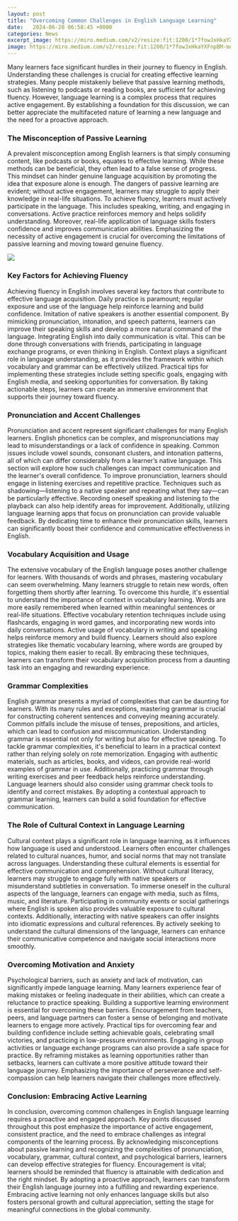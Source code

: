 ```yaml
---
layout: post
title: "Overcoming Common Challenges in English Language Learning"
date:   2024-06-28 06:58:45 +0000
categories: News
excerpt_image: https://miro.medium.com/v2/resize:fit:1200/1*7fowJxHkaYXFnpBM-mAN2g.png
image: https://miro.medium.com/v2/resize:fit:1200/1*7fowJxHkaYXFnpBM-mAN2g.png
---
```


Many learners face significant hurdles in their journey to fluency in English. Understanding these challenges is crucial for creating effective learning strategies. Many people mistakenly believe that passive learning methods, such as listening to podcasts or reading books, are sufficient for achieving fluency. However, language learning is a complex process that requires active engagement. By establishing a foundation for this discussion, we can better appreciate the multifaceted nature of learning a new language and the need for a proactive approach.
### The Misconception of Passive Learning
A prevalent misconception among English learners is that simply consuming content, like podcasts or books, equates to effective learning. While these methods can be beneficial, they often lead to a false sense of progress. This mindset can hinder genuine language acquisition by promoting the idea that exposure alone is enough. The dangers of passive learning are evident; without active engagement, learners may struggle to apply their knowledge in real-life situations.
To achieve fluency, learners must actively participate in the language. This includes speaking, writing, and engaging in conversations. Active practice reinforces memory and helps solidify understanding. Moreover, real-life application of language skills fosters confidence and improves communication abilities. Emphasizing the necessity of active engagement is crucial for overcoming the limitations of passive learning and moving toward genuine fluency.

![](https://miro.medium.com/v2/resize:fit:1200/1*7fowJxHkaYXFnpBM-mAN2g.png)
### Key Factors for Achieving Fluency
Achieving fluency in English involves several key factors that contribute to effective language acquisition. Daily practice is paramount; regular exposure and use of the language help reinforce learning and build confidence. Imitation of native speakers is another essential component. By mimicking pronunciation, intonation, and speech patterns, learners can improve their speaking skills and develop a more natural command of the language.
Integrating English into daily communication is vital. This can be done through conversations with friends, participating in language exchange programs, or even thinking in English. Context plays a significant role in language understanding, as it provides the framework within which vocabulary and grammar can be effectively utilized. Practical tips for implementing these strategies include setting specific goals, engaging with English media, and seeking opportunities for conversation. By taking actionable steps, learners can create an immersive environment that supports their journey toward fluency.
### Pronunciation and Accent Challenges
Pronunciation and accent represent significant challenges for many English learners. English phonetics can be complex, and mispronunciations may lead to misunderstandings or a lack of confidence in speaking. Common issues include vowel sounds, consonant clusters, and intonation patterns, all of which can differ considerably from a learner’s native language. This section will explore how such challenges can impact communication and the learner's overall confidence.
To improve pronunciation, learners should engage in listening exercises and repetitive practice. Techniques such as shadowing—listening to a native speaker and repeating what they say—can be particularly effective. Recording oneself speaking and listening to the playback can also help identify areas for improvement. Additionally, utilizing language learning apps that focus on pronunciation can provide valuable feedback. By dedicating time to enhance their pronunciation skills, learners can significantly boost their confidence and communicative effectiveness in English.
### Vocabulary Acquisition and Usage
The extensive vocabulary of the English language poses another challenge for learners. With thousands of words and phrases, mastering vocabulary can seem overwhelming. Many learners struggle to retain new words, often forgetting them shortly after learning. To overcome this hurdle, it's essential to understand the importance of context in vocabulary learning. Words are more easily remembered when learned within meaningful sentences or real-life situations.
Effective vocabulary retention techniques include using flashcards, engaging in word games, and incorporating new words into daily conversations. Active usage of vocabulary in writing and speaking helps reinforce memory and build fluency. Learners should also explore strategies like thematic vocabulary learning, where words are grouped by topics, making them easier to recall. By embracing these techniques, learners can transform their vocabulary acquisition process from a daunting task into an engaging and rewarding experience.
### Grammar Complexities
English grammar presents a myriad of complexities that can be daunting for learners. With its many rules and exceptions, mastering grammar is crucial for constructing coherent sentences and conveying meaning accurately. Common pitfalls include the misuse of tenses, prepositions, and articles, which can lead to confusion and miscommunication. Understanding grammar is essential not only for writing but also for effective speaking.
To tackle grammar complexities, it's beneficial to learn in a practical context rather than relying solely on rote memorization. Engaging with authentic materials, such as articles, books, and videos, can provide real-world examples of grammar in use. Additionally, practicing grammar through writing exercises and peer feedback helps reinforce understanding. Language learners should also consider using grammar check tools to identify and correct mistakes. By adopting a contextual approach to grammar learning, learners can build a solid foundation for effective communication.
### The Role of Cultural Context in Language Learning
Cultural context plays a significant role in language learning, as it influences how language is used and understood. Learners often encounter challenges related to cultural nuances, humor, and social norms that may not translate across languages. Understanding these cultural elements is essential for effective communication and comprehension. Without cultural literacy, learners may struggle to engage fully with native speakers or misunderstand subtleties in conversation.
To immerse oneself in the cultural aspects of the language, learners can engage with media, such as films, music, and literature. Participating in community events or social gatherings where English is spoken also provides valuable exposure to cultural contexts. Additionally, interacting with native speakers can offer insights into idiomatic expressions and cultural references. By actively seeking to understand the cultural dimensions of the language, learners can enhance their communicative competence and navigate social interactions more smoothly.
### Overcoming Motivation and Anxiety
Psychological barriers, such as anxiety and lack of motivation, can significantly impede language learning. Many learners experience fear of making mistakes or feeling inadequate in their abilities, which can create a reluctance to practice speaking. Building a supportive learning environment is essential for overcoming these barriers. Encouragement from teachers, peers, and language partners can foster a sense of belonging and motivate learners to engage more actively.
Practical tips for overcoming fear and building confidence include setting achievable goals, celebrating small victories, and practicing in low-pressure environments. Engaging in group activities or language exchange programs can also provide a safe space for practice. By reframing mistakes as learning opportunities rather than setbacks, learners can cultivate a more positive attitude toward their language journey. Emphasizing the importance of perseverance and self-compassion can help learners navigate their challenges more effectively.
### Conclusion: Embracing Active Learning
In conclusion, overcoming common challenges in English language learning requires a proactive and engaged approach. Key points discussed throughout this post emphasize the importance of active engagement, consistent practice, and the need to embrace challenges as integral components of the learning process. By acknowledging misconceptions about passive learning and recognizing the complexities of pronunciation, vocabulary, grammar, cultural context, and psychological barriers, learners can develop effective strategies for fluency.
Encouragement is vital; learners should be reminded that fluency is attainable with dedication and the right mindset. By adopting a proactive approach, learners can transform their English language journey into a fulfilling and rewarding experience. Embracing active learning not only enhances language skills but also fosters personal growth and cultural appreciation, setting the stage for meaningful connections in the global community.